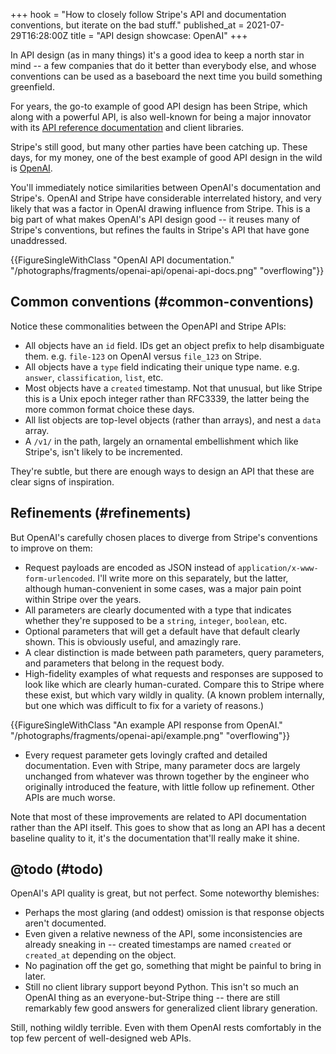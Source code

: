 +++
hook = "How to closely follow Stripe's API and documentation conventions, but iterate on the bad stuff."
published_at = 2021-07-29T16:28:00Z
title = "API design showcase: OpenAI"
+++

In API design (as in many things) it's a good idea to keep a north star in mind -- a few companies that do it better than everybody else, and whose conventions can be used as a baseboard the next time you build something greenfield.

For years, the go-to example of good API design has been Stripe, which along with a powerful API, is also well-known for being a major innovator with its [API reference documentation](https://stripe.com/docs/api) and client libraries.

Stripe's still good, but many other parties have been catching up. These days, for my money, one of the best example of good API design in the wild is [OpenAI](https://beta.openai.com/docs/api-reference/answers/create).

You'll immediately notice similarities between OpenAI's documentation and Stripe's. OpenAI and Stripe have considerable interrelated history, and very likely that was a factor in OpenAI drawing influence from Stripe. This is a big part of what makes OpenAI's API design good -- it reuses many of Stripe's conventions, but refines the faults in Stripe's API that have gone unaddressed.

{{FigureSingleWithClass "OpenAI API documentation." "/photographs/fragments/openai-api/openai-api-docs.png" "overflowing"}}

## Common conventions (#common-conventions)

Notice these commonalities between the OpenAPI and Stripe APIs:

* All objects have an `id` field. IDs get an object prefix to help disambiguate them. e.g. `file-123` on OpenAI versus `file_123` on Stripe.
* All objects have a `type` field indicating their unique type name. e.g. `answer`, `classification`, `list`, etc.
* Most objects have a `created` timestamp. Not that unusual, but like Stripe this is a Unix epoch integer rather than RFC3339, the latter being the more common format choice these days.
* All list objects are top-level objects (rather than arrays), and nest a `data` array.
* A `/v1/` in the path, largely an ornamental embellishment which like Stripe's, isn't likely to be incremented.

They're subtle, but there are enough ways to design an API that these are clear signs of inspiration.

## Refinements (#refinements)

But OpenAI's carefully chosen places to diverge from Stripe's conventions to improve on them:

* Request payloads are encoded as JSON instead of `application/x-www-form-urlencoded`. I'll write more on this separately, but the latter, although human-convenient in some cases, was a major pain point within Stripe over the years.
* All parameters are clearly documented with a type that indicates whether they're supposed to be a `string`, `integer`, `boolean`, etc.
* Optional parameters that will get a default have that default clearly shown. This is obviously useful, and amazingly rare.
* A clear distinction is made between path parameters, query parameters, and parameters that belong in the request body.
* High-fidelity examples of what requests and responses are supposed to look like which are clearly human-curated. Compare this to Stripe where these exist, but which vary wildly in quality. (A known problem internally, but one which was difficult to fix for a variety of reasons.)

{{FigureSingleWithClass "An example API response from OpenAI." "/photographs/fragments/openai-api/example.png" "overflowing"}}

* Every request parameter gets lovingly crafted and detailed documentation. Even with Stripe, many parameter docs are largely unchanged from whatever was thrown together by the engineer who originally introduced the feature, with little follow up refinement. Other APIs are much worse.

Note that most of these improvements are related to API documentation rather than the API itself. This goes to show that as long an API has a decent baseline quality to it, it's the documentation that'll really make it shine.

## @todo (#todo)

OpenAI's API quality is great, but not perfect. Some noteworthy blemishes:

* Perhaps the most glaring (and oddest) omission is that response objects aren't documented.
* Even given a relative newness of the API, some inconsistencies are already sneaking in -- created timestamps are named `created` or `created_at` depending on the object.
* No pagination off the get go, something that might be painful to bring in later.
* Still no client library support beyond Python. This isn't so much an OpenAI thing as an everyone-but-Stripe thing -- there are still remarkably few good answers for generalized client library generation.

Still, nothing wildly terrible. Even with them OpenAI rests comfortably in the top few percent of well-designed web APIs.
